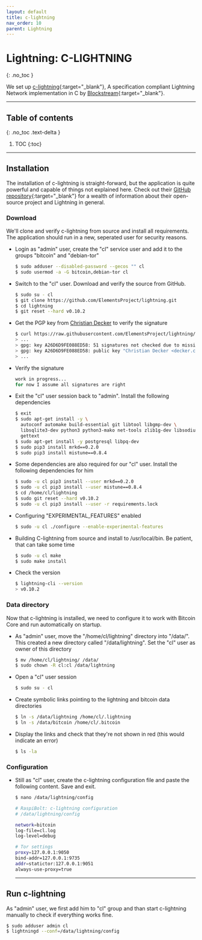 ```yaml
---
layout: default
title: c-lightning
nav_order: 10
parent: Lightning
---
```

<!-- markdownlint-disable MD014 MD022 MD025 MD033 MD040 -->
# Lightning: C-LIGHTNING
{: .no_toc }

We set up [c-lightning](https://github.com/ElementsProject/lightning#readme){:target="_blank"}, A specification compliant Lightning Network implementation in C by [Blockstream](https://blockstream.com/lightning/){:target="_blank"}.

---

## Table of contents
{: .no_toc .text-delta }

1. TOC
{:toc}

---

## Installation

The installation of c-lightning is straight-forward, but the application is quite powerful and capable of things not explained here. Check out their [GitHub repository](https://github.com/ElementsProject/lightning){:target="_blank"} for a wealth of information about their open-source project and Lightning in general.

### Download

We'll clone and verify c-lightning from source and install all requirements.
The application should run in a new, seperated user for security reasons.

* Login as "admin" user, create the "cl" service user and add it to the groups "bitcoin" and "debian-tor"

  ```sh
  $ sudo adduser --disabled-password --gecos "" cl
  $ sudo usermod -a -G bitcoin,debian-tor cl
  ```

* Switch to the "cl" user. Download and verify the source from GitHub.
  
  ```sh
  $ sudo su - cl
  $ git clone https://github.com/ElementsProject/lightning.git
  $ cd lightning
  $ git reset --hard v0.10.2
  ```
  
* Get the PGP key from [Christian Decker](https://github.com/cdecker) to verify the signature

  ```sh
  $ curl https://raw.githubusercontent.com/ElementsProject/lightning/master/contrib/keys/cdecker.txt | gpg --import
  > ...
  > gpg: key A26D6D9FE088ED58: 51 signatures not checked due to missing keys
  > gpg: key A26D6D9FE088ED58: public key "Christian Decker <decker.christian@gmail.com>" imported
  > ...
  ```

* Verify the signature
  
  ```sh
  work in progress...
  for now I assume all signatures are right
  ```
  
* Exit the "cl" user session back to "admin".
  Install the following dependencies
  
  ```sh
  $ exit
  $ sudo apt-get install -y \
    autoconf automake build-essential git libtool libgmp-dev \
    libsqlite3-dev python3 python3-mako net-tools zlib1g-dev libsodium-dev \
    gettext
  $ sudo apt-get install -y postgresql libpq-dev
  $ sudo pip3 install mrkd==0.2.0
  $ sudo pip3 install mistune==0.8.4
  ```
  
* Some dependencies are also required for our "cl" user.
  Install the following dependencies for him

  ```sh
  $ sudo -u cl pip3 install --user mrkd==0.2.0
  $ sudo -u cl pip3 install --user mistune==0.8.4
  $ cd /home/cl/lightning
  $ sudo git reset --hard v0.10.2
  $ sudo -u cl pip3 install --user -r requirements.lock
  ```

* Configuring "EXPERIMENTAL_FEATURES" enabled

  ```sh
  $ sudo -u cl ./configure --enable-experimental-features
  ```
  
* Building C-lightning from source and install to /usr/local/bin.
  Be patient, that can take some time

  ```sh
  $ sudo -u cl make
  $ sudo make install
  ```

* Check the version

  ```sh
  $ lightning-cli --version
  > v0.10.2
  ```
  
  
### Data directory

Now that c-lightning is installed, we need to configure it to work with Bitcoin Core and run automatically on startup.
  
* As "admin" user, move the "/home/cl/lightning" directory into "/data/". 
  This created a new directory called "/data/lightning".
  Set the "cl" user as owner of this directory

  ```sh
  $ mv /home/cl/lightning/ /data/
  $ sudo chown -R cl:cl /data/lightning
  ```
  
* Open a "cl" user session

  ```sh
  $ sudo su - cl
  ```
  
* Create symbolic links pointing to the lightning and bitcoin data directories

  ```sh
  $ ln -s /data/lightning /home/cl/.lightning
  $ ln -s /data/bitcoin /home/cl/.bitcoin
  ```
  
* Display the links and check that they're not shown in red (this would indicate an error)

  ```sh
  $ ls -la
  ```
  
  
### Configuration

* Still as "cl" user, create the c-lightning configuration file and paste the following content.
  Save and exit.

  ```sh
  $ nano /data/lightning/config
  ```
  ```sh
  # RaspiBolt: c-lightning configuration
  # /data/lightning/config

  network=bitcoin
  log-file=cl.log
  log-level=debug

  # Tor settings
  proxy=127.0.0.1:9050
  bind-addr=127.0.0.1:9735
  addr=statictor:127.0.0.1:9051
  always-use-proxy=true
  ```
  
  ---
  
## Run c-lightning

As "admin" user, we first add him to "cl" group and than start c-lightning manually to check if everything works fine.

```sh
$ sudo adduser admin cl
$ lightningd --conf=/data/lightning/config
```

